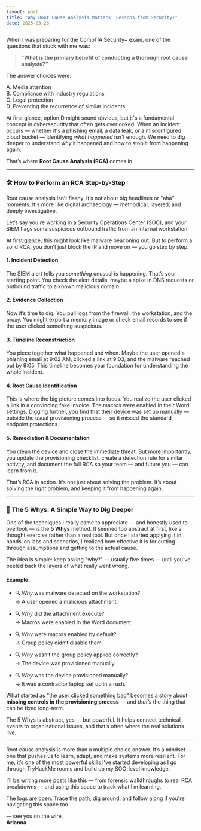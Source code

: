 ```yaml
---
layout: post
title: "Why Root Cause Analysis Matters: Lessons from Security+"
date: 2025-03-26
---
```


When I was preparing for the CompTIA Security+ exam, one of the questions that stuck with me was:

> **"What is the primary benefit of conducting a thorough root cause analysis?"**

The answer choices were:

A. Media attention  
B. Compliance with industry regulations  
C. Legal protection  
D. Preventing the recurrence of similar incidents

At first glance, option D might sound obvious, but it's a fundamental concept in cybersecurity that often gets overlooked. When an incident occurs — whether it's a phishing email, a data leak, or a misconfigured cloud bucket — identifying *what happened* isn't enough. We need to dig deeper to understand *why* it happened and how to stop it from happening again.

That’s where **Root Cause Analysis (RCA)** comes in.

---

### 🛠️ How to Perform an RCA Step-by-Step

Root cause analysis isn’t flashy. It’s not about big headlines or "aha" moments. It's more like digital archaeology — methodical, layered, and deeply investigative.

Let’s say you're working in a Security Operations Center (SOC), and your SIEM flags some suspicious outbound traffic from an internal workstation.

At first glance, this might look like malware beaconing out. But to perform a solid RCA, you don’t just block the IP and move on — you go step by step.

#### **1. Incident Detection**  
The SIEM alert tells you *something* unusual is happening. That’s your starting point. You check the alert details, maybe a spike in DNS requests or outbound traffic to a known malicious domain.

#### **2. Evidence Collection**  
Now it’s time to dig. You pull logs from the firewall, the workstation, and the proxy. You might export a memory image or check email records to see if the user clicked something suspicious.

#### **3. Timeline Reconstruction**  
You piece together what happened and when. Maybe the user opened a phishing email at 9:02 AM, clicked a link at 9:03, and the malware reached out by 9:05. This timeline becomes your foundation for understanding the whole incident.

#### **4. Root Cause Identification**  
This is where the big picture comes into focus. You realize the user clicked a link in a convincing fake invoice. The macros were enabled in their Word settings. Digging further, you find that their device was set up manually — outside the usual provisioning process — so it missed the standard endpoint protections.

#### **5. Remediation & Documentation**  
You clean the device and close the immediate threat. But more importantly, you update the provisioning checklist, create a detection rule for similar activity, and document the full RCA so your team — and future you — can learn from it.

That’s RCA in action. It’s not just about solving the problem. It’s about solving the *right* problem, and keeping it from happening again.

---

### 🧠 The 5 Whys: A Simple Way to Dig Deeper

One of the techniques I really came to appreciate — and honestly used to overlook — is the **5 Whys** method. It seemed too abstract at first, like a thought exercise rather than a real tool. But once I started applying it in hands-on labs and scenarios, I realized how effective it is for cutting through assumptions and getting to the actual cause.

The idea is simple: keep asking "why?" — usually five times — until you’ve peeled back the layers of what really went wrong.

#### **Example:**

- 🔍 *Why* was malware detected on the workstation?  
  → A user opened a malicious attachment.

- 🔍 *Why* did the attachment execute?  
  → Macros were enabled in the Word document.

- 🔍 *Why* were macros enabled by default?  
  → Group policy didn’t disable them.

- 🔍 *Why* wasn’t the group policy applied correctly?  
  → The device was provisioned manually.

- 🔍 *Why* was the device provisioned manually?  
  → It was a contractor laptop set up in a rush.

What started as "the user clicked something bad" becomes a story about **missing controls in the provisioning process** — and *that’s* the thing that can be fixed long-term.

The 5 Whys is abstract, yes — but powerful. It helps connect technical events to organizational issues, and that’s often where the real solutions live.

---

Root cause analysis is more than a multiple choice answer. It’s a mindset — one that pushes us to learn, adapt, and make systems more resilient. For me, it’s one of the most powerful skills I’ve started developing as I go through TryHackMe rooms and build up my SOC-level knowledge.

I’ll be writing more posts like this — from forensic walkthroughs to real RCA breakdowns — and using this space to track what I’m learning.

The logs are open. Trace the path, dig around, and follow along if you're navigating this space too.

— see you on the wire,  
**Arianna**
